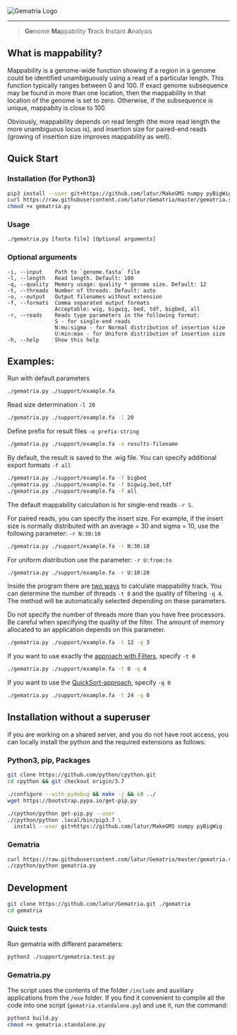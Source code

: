 ![Gematria Logo](https://raw.githubusercontent.com/latur/Gematria/master/assets/logo-center.jpg)

-----------------------------------------------------------

> **Ge**nome **Ma**ppability **Tr**ack **I**nstant **A**nalysis

## What is mappability?

Mappability is a genome-wide function showing if a region in a genome could be 
identified unambiguously using a read of a particular length. This function 
typically ranges between 0 and 100. If exact genome subsequence may be found 
in more than one location, then the mappability in that location of the genome 
is set to zero. Otherwise, if the subsequence is unique, mappabity is close to 
100.

Obviously, mappability depends on read length (the more read length the more 
unambiguous locus is), and insertion size for paired-end reads (growing of 
insertion size improves mappability as well).

## Quick Start

### Installation (for Python3)

```bash
pip3 install --user git+https://github.com/latur/MakeGMS numpy pyBigWig
curl https://raw.githubusercontent.com/latur/Gematria/master/gematria.standalone.py > gematria.py
chmod +x gematria.py
```

### Usage

```bash
./gematria.py [fasta file] [Optional arguments]
```

### Optional arguments

```
-i, --input    Path to `genome.fasta` file
-l, --length   Read length. Default: 100
-q, --quality  Memory usage: quality * genome size. Default: 12
-t, --threads  Number of threads. Default: auto
-o, --output   Output filenames without extension
-f, --formats  Comma separated output formats
               Acceptable: wig, bigwig, bed, tdf, bigbed, all
-r, --reads    Reads type parameters in the following format:
               S - for single-end reads
               N:mu:sigma - for Normal distribution of insertion size
               U:min:max - for Uniform distribution of insertion size
-h, --help     Show this help
```

## Examples:

Run with default parameters

```bash
./gematria.py ./support/example.fa
```

Read size determination `-l 20`

```bash
./gematria.py ./support/example.fa -l 20
```

Define prefix for result files `-o prefix-string`

```bash
./gematria.py ./support/example.fa -o results-filename
```

By default, the result is saved to the .wig file. 
You can specify additional export formats `-f all`

```bash
./gematria.py ./support/example.fa -f bigbed
./gematria.py ./support/example.fa -f bigwig,bed,tdf
./gematria.py ./support/example.fa -f all
```

The default mappability calculation is for single-end reads `-r S`. 

For paired reads, you can specify the insert size. 
For example, if the insert size is normally distributed 
with an average = 30 and sigma = 10, use the following parameter: `-r N:30:10`

```bash
./gematria.py ./support/example.fa -r N:30:10
```

For uniform distribution use the parameter: `-r U:from:to`

```bash
./gematria.py ./support/example.fa -r U:10:20
```

Inside the program there are [two ways](https://github.com/latur/MakeGMS#algorithm-description) to calculate mappability track. 
You can determine the number of threads `-t 8` and the quality of filtering `-q 4`.
The method will be automatically selected depending on these parameters.

Do not specify the number of threads more than you have free processors. 
Be careful when specifying the quality of the filter. The amount of memory allocated to an application depends on this parameter.

```bash
./gematria.py ./support/example.fa -t 12 -q 3
```

If you want to use exactly the [approach with Filters](https://github.com/latur/MakeGMS#bloom-based-method), specify `-t 0`

```bash
./gematria.py ./support/example.fa -t 0 -q 4
```

If you want to use the [QuickSort-approach](https://github.com/latur/MakeGMS#qsort-based-method), specify `-q 0`

```bash
./gematria.py ./support/example.fa -t 24 -q 0
```


## Installation without a superuser

if you are working on a shared server, and you do not have root access, you 
can locally install the python and the required extensions as follows:

### Python3, pip, Packages

```bash
git clone https://github.com/python/cpython.git
cd cpython && git checkout origin/3.7

./configure --with-pydebug && make -j && cd ../
wget https://bootstrap.pypa.io/get-pip.py

./cpython/python get-pip.py --user
./cpython/python .local/bin/pip3.7 \
  install --user git+https://github.com/latur/MakeGMS numpy pyBigWig
```

### Gematria

```bash
curl https://raw.githubusercontent.com/latur/Gematria/master/gematria.standalone.py > gematria.py
./cpython/python gematria.py
```

## Development

```bash
git clone https://github.com/latur/Gematria.git ./gematria
cd gematria
```

### Quick tests

Run gematria with different parameters:

```bash
python3 ./support/gematria.test.py
```

### Gematria.py

The script uses the contents of the folder `/include` and auxiliary applications from the `/exe` folder.
If you find it convenient to compile all the code into one script (`gematria.standalone.py`) and use it, run the command:

```bash
python3 build.py
chmod +x gematria.standalone.py
```

